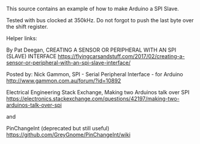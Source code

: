This source contains an example of how to make Arduino a SPI Slave.

Tested with bus clocked at 350kHz. Do not forgot to push the last byte over the shift register.

Helper links:

By Pat Deegan, CREATING A SENSOR OR PERIPHERAL WITH AN SPI (SLAVE) INTERFACE
https://flyingcarsandstuff.com/2017/02/creating-a-sensor-or-peripheral-with-an-spi-slave-interface/

Posted by: Nick Gammon, SPI - Serial Peripheral Interface - for Arduino
http://www.gammon.com.au/forum/?id=10892

Electrical Engineering Stack Exchange, Making two Arduinos talk over SPI
https://electronics.stackexchange.com/questions/42197/making-two-arduinos-talk-over-spi

and

PinChangeInt (deprecated but still useful)
https://github.com/GreyGnome/PinChangeInt/wiki

